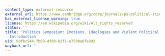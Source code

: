 ```yaml
---
content_type: external-resource
external_url: https://www.cambridge.org/core/journals/ps-political-science-and-politics/article/introduction/0BA3CAB2F8B0C63ACB764B5709AED13F
has_external_license_warning: true
license: https://en.wikipedia.org/wiki/All_rights_reserved
status: ''
title: 'Politics Symposium: Emotions, Ideologies and Violent Political Mobilization:
  Introduction'
uid: 90fbc544-7b00-4fd0-b2f1-e7500a6fe092
wayback_url: ''
---
```

